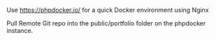 Use https://phpdocker.io/ for a quick Docker environment using Nginx

Pull Remote Git repo into the public/portfolio folder on the phpdocker instance.
